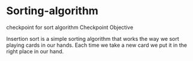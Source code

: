 # Sorting-algorithm
checkpoint for sort algorithm
Checkpoint Objective
 

Insertion sort is a simple sorting algorithm that works the way we sort playing cards in our hands. Each time we take a new card we put it in the right place in our hand.
